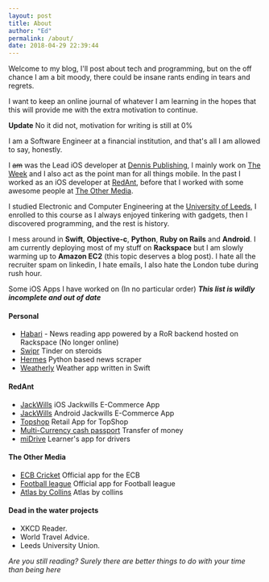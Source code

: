```yaml
---
layout: post
title: About
author: "Ed"
permalink: /about/
date: 2018-04-29 22:39:44
---
```


Welcome to my blog, I'll post about tech and programming, but on the off chance I am a bit moody, there could be insane rants ending in tears and regrets.

I want to keep an online journal of whatever I am learning in the hopes that this will provide me with the extra motivation to continue. 

**Update** No it did not, motivation for writing is still at 0%

I am a Software Engineer at a financial institution, and that's all I am allowed to say, honestly. 

I ~~am~~ was the Lead iOS developer at [Dennis Publishing](http://www.dennis.co.uk), I mainly work on [The Week](https://itunes.apple.com/gb/app/week-uks-best-news-current/id468108781?mt=8) and I also act as the point man for all things mobile. 
In the past I worked as an iOS developer at [RedAnt](http://www.redant.com), before that I worked with some awesome people at [The Other Media](http://www.othermedia.com).

I studied Electronic and Computer Engineering at the [University of Leeds](http://www.leeds.ac.uk), I enrolled to this course as I always enjoyed tinkering with gadgets, then I discovered programming, and the rest is history.

I mess around in **Swift**, **Objective-c**, **Python**, **Ruby on Rails** and 
**Android**. I am currently deploying most of my stuff on **Rackspace** but I am slowly warming up to **Amazon EC2** (this topic deserves a blog post).
I hate all the recruiter spam on linkedin, I hate emails, I also hate the London tube during rush hour. 

Some iOS Apps I have worked on (In no particular order) ***This list is wildly incomplete and out of date***

#### Personal
- [Habari](https://itunes.apple.com/gb/app/habari/id509329627?mt=8) - News reading app powered by a RoR backend hosted on Rackspace (No longer online)
- [Swipr](https://itunes.apple.com/gb/app/swipr-auto-liker-for-tinder/id919218867?mt=8) Tinder on steroids
- [Hermes](https://github.com/edwinbosire/hermes) Python based news scraper
- [Weatherly](https://github.com/edwinbosire/YAWA) Weather app written in Swift

#### RedAnt
- [JackWills](https://itunes.apple.com/gb/app/jack-wills/id940012948?mt=8) iOS Jackwills E-Commerce App
- [JackWills](https://play.google.com/store/apps/details?id=com.jackwills) Android Jackwills E-Commerce App
- [Topshop](https://itunes.apple.com/gb/app/topshop/id355683626?mt=8)  Retail App for TopShop
- [Multi-Currency cash passport](https://itunes.apple.com/gb/app/multi-currency-cash-passport/id663429657?mt=8)  Transfer of money
- [miDrive](https://itunes.apple.com/gb/app/midrive-essential-driving/id755418884?mt=8) Learner's app for drivers


#### The Other Media
- [ECB Cricket](https://itunes.apple.com/gb/app/ecb-cricket/id314954199?mt=8) Official app for the ECB
- [Football league](https://itunes.apple.com/gb/app/football-league-official-clubs/id385520353?mt=8) Official app for Football league
- [Atlas by Collins](https://itunes.apple.com/gb/app/atlas-by-collins-themed-collection/id560461884?mt=8) Atlas by collins


#### Dead in the water projects
- XKCD Reader.
- World Travel Advice.
- Leeds University Union.


*Are you still reading? Surely there are better things to do with your time than being here*
